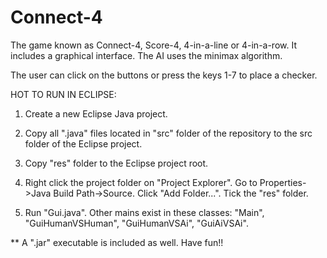 # Connect-4

The game known as Connect-4, Score-4, 4-in-a-line or 4-in-a-row. It includes a graphical interface. The AI uses the minimax algorithm.

The user can click on the buttons or press the keys 1-7 to place a checker.

HOT TO RUN IN ECLIPSE:

1) Create a new Eclipse Java project.

2) Copy all ".java" files located in "src" folder of the repository to the src folder of the Eclipse project.

3) Copy "res" folder to the Eclipse project root.

4) Right click the project folder on "Project Explorer". Go to Properties->Java Build Path->Source. Click "Add Folder...". Tick the "res" folder.

5) Run "Gui.java". Other mains exist in these classes: "Main", "GuiHumanVSHuman", "GuiHumanVSAi", "GuiAiVSAi".

** A ".jar" executable is included as well.
Have fun!!

